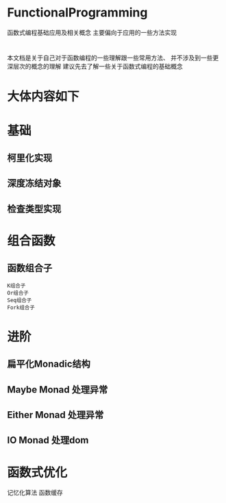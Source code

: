 # FunctionalProgramming
函数式编程基础应用及相关概念
主要偏向于应用的一些方法实现
#
本文档是关于自己对于函数编程的一些理解跟一些常用方法、
并不涉及到一些更深层次的概念的理解 建议先去了解一些关于函数式编程的基础概念
# 大体内容如下
# 基础
  ## 柯里化实现
  ## 深度冻结对象
  ## 检查类型实现
# 组合函数
  ## 函数组合子 
    K组合子
    Or组合子
    Seq组合子
    Fork组合子
# 进阶
  ## 扁平化Monadic结构
  ## Maybe Monad 处理异常
  ## Either Monad 处理异常
  ## IO Monad 处理dom
# 函数式优化
  记忆化算法
  函数缓存

